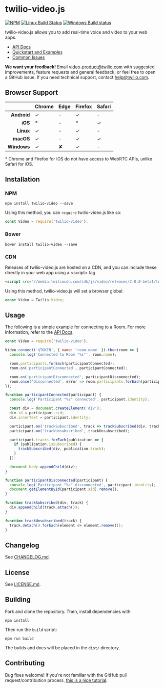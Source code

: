 twilio-video.js
===============

[![NPM](https://img.shields.io/npm/v/twilio-video.svg)](https://www.npmjs.com/package/twilio-video) [![Linux Build Status](https://travis-ci.org/twilio/twilio-video.js.svg?branch=master)](https://travis-ci.org/twilio/twilio-video.js) [![Windows Build status](https://ci.appveyor.com/api/projects/status/gi5cj6dpfudsqhtg?svg=true)](https://ci.appveyor.com/project/markandrus/twilio-video-js)

twilio-video.js allows you to add real-time voice and video to your web apps.

* [API Docs](//media.twiliocdn.com/sdk/js/video/releases/2.0.0-beta1/docs)
* [Quickstart and Examples](//github.com/twilio/video-quickstart-js)
* [Common Issues](https://github.com/twilio/twilio-video.js/blob/master/COMMON_ISSUES.md)

**We want your feedback!** Email
[video-product@twilio.com](mailto:video-product@twilio.com) with suggested
improvements, feature requests and general feedback, or feel free to open a
GitHub issue. If you need technical support, contact
[help@twilio.com](mailto:help@twilio.com).

Browser Support
---------------

|             | Chrome | Edge | Firefox | Safari |
| -----------:|:------ |:---- |:------- |:------ |
| **Android** | ✓      | -    | ✓       | -      |
| **iOS**     | *      | -    | *       | ✓      |
| **Linux**   | ✓      | -    | ✓       | -      |
| **macOS**   | ✓      | -    | ✓       | ✓      |
| **Windows** | ✓      | ✘    | ✓       | -      |

\* Chrome and Firefox for iOS do not have access to WebRTC APIs, unlike Safari
for iOS.

Installation
------------

### NPM

```
npm install twilio-video --save
```

Using this method, you can `require` twilio-video.js like so:

```js
const Video = require('twilio-video');
```

### Bower

```
bower install twilio-video --save
```

### CDN

Releases of twilio-video.js are hosted on a CDN, and you can include these
directly in your web app using a &lt;script&gt; tag.

```html
<script src="//media.twiliocdn.com/sdk/js/video/releases/2.0.0-beta1/twilio-video.min.js"></script>
```

Using this method, twilio-video.js will set a browser global:

```js
const Video = Twilio.Video;
```

Usage
-----

The following is a simple example for connecting to a Room. For more information, refer to the
[API Docs](//media.twiliocdn.com/sdk/js/video/releases/2.0.0-beta1/docs).

```js
const Video = require('twilio-video');

Video.connect('$TOKEN', { name: 'room-name' }).then(room => {
  console.log('Connected to Room "%s"', room.name);

  room.participants.forEach(participantConnected);
  room.on('participantConnected', participantConnected);

  room.on('participantDisconnected', participantDisconnected);
  room.once('disconnected', error => room.participants.forEach(participantDisconnected));
});

function participantConnected(participant) {
  console.log('Participant "%s" connected', participant.identity);

  const div = document.createElement('div');
  div.id = participant.sid;
  div.innerText = participant.identity;

  participant.on('trackSubscribed', track => trackSubscribed(div, track));
  participant.on('trackUnsubscribed', trackUnsubscribed);

  participant.tracks.forEach(publication => {
    if (publication.isSubscribed) {
      trackSubscribed(div, publication.track);
    }
  });

  document.body.appendChild(div);
}

function participantDisconnected(participant) {
  console.log('Participant "%s" disconnected', participant.identity);
  document.getElementById(participant.sid).remove();
}

function trackSubscribed(div, track) {
  div.appendChild(track.attach());
}

function trackUnsubscribed(track) {
  track.detach().forEach(element => element.remove());
}
```

Changelog
---------

See [CHANGELOG.md](https://github.com/twilio/twilio-video.js/blob/master/CHANGELOG.md).

License
-------

See [LICENSE.md](https://github.com/twilio/twilio-video.js/blob/master/LICENSE.md).

Building
--------

Fork and clone the repository. Then, install dependencies with

```
npm install
```

Then run the `build` script:

```
npm run build
```

The builds and docs will be placed in the `dist/` directory.

Contributing
------------

Bug fixes welcome! If you're not familiar with the GitHub pull
request/contribution process,
[this is a nice tutorial](https://gun.io/blog/how-to-github-fork-branch-and-pull-request/).
